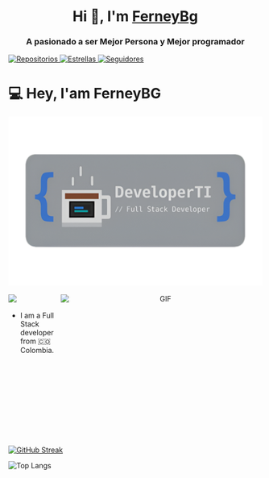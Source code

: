 <h1 align="center">Hi 👋, I'm <a href="https://100rabhcsmc.github.io/Me.io/" target="blank">
FerneyBg</a></h1>
<h3 align="center">A pasionado a ser Mejor Persona y Mejor programador</h3>
<p align="left">
  <a href="https://github.com/NeyBg23?tab=repositories">
    <img src="https://img.shields.io/badge/Repositorios-5-blue?logo=github" alt="Repositorios">
  </a>
  <a href="https://github.com/ebeltran7?tab=stars">
    <img src="https://img.shields.io/badge/⭐%20Stars-10-yellow?logo=github" alt="Estrellas">
  </a>
  <a href="https://github.com/ebeltran7?tab=followers">
    <img src="https://img.shields.io/badge/👥%20Seguidores-3-lightgrey?logo=github" alt="Seguidores">
  </a>
</p>

# 💻 Hey, I'am FerneyBG

![Logo](https://github.com/NeyBg23/NeyBg23/blob/main/f73d0886-c81c-44ca-ad5e-8ba3ec08ecf3-removebg-preview%20(1).png)

<a target="_blank" align="center">
  <img align="right" top="500" height="300" width="400" alt="GIF" src="https://media.giphy.com/media/SWoSkN6DxTszqIKEqv/giphy.gif">
</a>
<img src="https://media.giphy.com/media/hvRJCLFzcasrR4ia7z/giphy.gif" width="35">

* I am a Full Stack developer from 🇨🇴 Colombia.
  

[![GitHub Streak](https://github-readme-streak-stats.herokuapp.com?user=NeyBG%20Developer&theme=city-lights&hide_border=&locale=es&short_numbers=&date_format=M%20j%5B%2C%20Y%5D&exclude_days=Mon&card_height=200)](https://git.io/streak-stats)

![Top Langs](https://github-readme-stats.vercel.app/api/top-langs/?username=NeyBg23&hide_progress=false)
